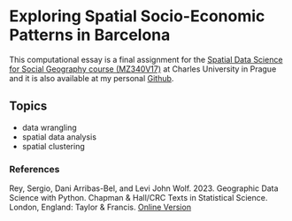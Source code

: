 # Exploring Spatial Socio-Economic Patterns in Barcelona

This computational essay is a final assignment for the [Spatial Data Science
for Social Geography course (MZ340V17)](https://martinfleischmann.net/sds/) 
at Charles University in Prague and it is also available at my personal [Github][1].

## Topics

- data wrangling
- spatial data analysis
- spatial clustering

### References

Rey, Sergio, Dani Arribas-Bel, and Levi John Wolf. 2023. Geographic Data
Science with Python. Chapman & Hall/CRC Texts in Statistical Science. London,
England: Taylor & Francis. [Online Version][2]

[1]: <https://github.com/novotny-marek/SDS4SG-barcelona-case>
[2]: <https://geographicdata.science/book>